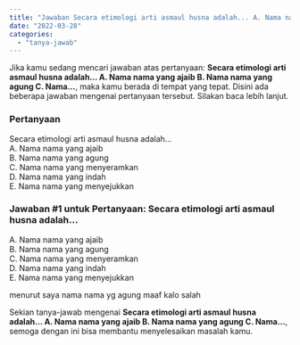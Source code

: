 ```yaml
---
title: "Jawaban Secara etimologi arti asmaul husna adalah... A. Nama nama yang ajaib B. Nama nama yang agung C. Nama..."
date: "2022-03-28"
categories: 
  - "tanya-jawab"
---
```


Jika kamu sedang mencari jawaban atas pertanyaan: **Secara etimologi arti asmaul husna adalah... A. Nama nama yang ajaib B. Nama nama yang agung C. Nama...**, maka kamu berada di tempat yang tepat. Disini ada beberapa jawaban mengenai pertanyaan tersebut. Silakan baca lebih lanjut.

### Pertanyaan

Secara etimologi arti asmaul husna adalah...  
A. Nama nama yang ajaib  
B. Nama nama yang agung  
C. Nama nama yang menyeramkan  
D. Nama nama yang indah  
E. Nama nama yang menyejukkan

### Jawaban #1 untuk Pertanyaan: Secara etimologi arti asmaul husna adalah...  
A. Nama nama yang ajaib  
B. Nama nama yang agung  
C. Nama nama yang menyeramkan  
D. Nama nama yang indah  
E. Nama nama yang menyejukkan

menurut saya nama nama yg agung maaf kalo salah

Sekian tanya-jawab mengenai **Secara etimologi arti asmaul husna adalah... A. Nama nama yang ajaib B. Nama nama yang agung C. Nama...**, semoga dengan ini bisa membantu menyelesaikan masalah kamu.
